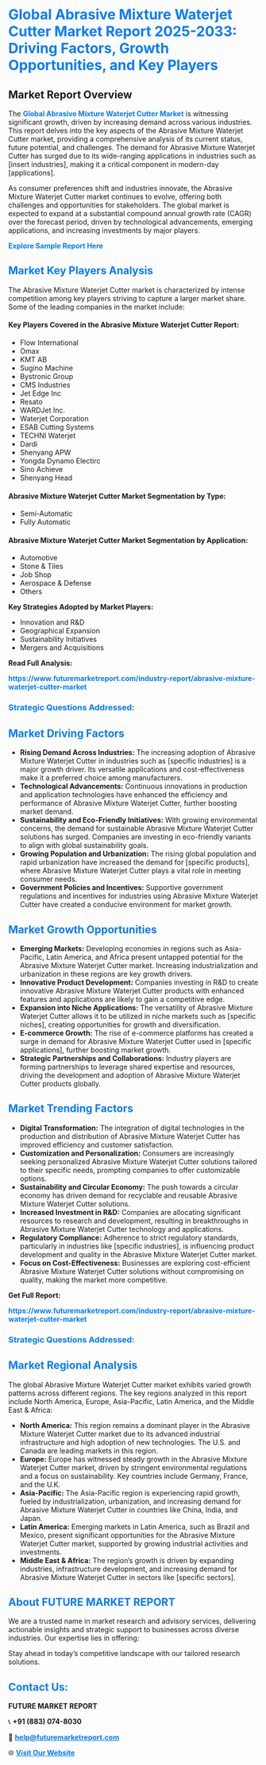 <h1 style="color: #007BFF;">Global Abrasive Mixture Waterjet Cutter Market Report 2025-2033: Driving Factors, Growth Opportunities, and Key Players</h1>

<section id="overview">
<h2>Market Report Overview</h2>
<p>The <a href="https://www.futuremarketreport.com/industry-report/abrasive-mixture-waterjet-cutter-market" style="color: #007BFF; text-decoration: none;"><strong>Global Abrasive Mixture Waterjet Cutter Market</strong></a> is witnessing significant growth, driven by increasing demand across various industries. This report delves into the key aspects of the Abrasive Mixture Waterjet Cutter market, providing a comprehensive analysis of its current status, future potential, and challenges. The demand for Abrasive Mixture Waterjet Cutter has surged due to its wide-ranging applications in industries such as [insert industries], making it a critical component in modern-day [applications].</p>
<p>As consumer preferences shift and industries innovate, the Abrasive Mixture Waterjet Cutter market continues to evolve, offering both challenges and opportunities for stakeholders. The global market is expected to expand at a substantial compound annual growth rate (CAGR) over the forecast period, driven by technological advancements, emerging applications, and increasing investments by major players.</p>
</section>

<section id="overview">
<p><a href="https://www.futuremarketreport.com/request-sample/reportId=56482" style="color: #007BFF; text-decoration: none;"><strong>Explore Sample Report Here</strong></a></p>
</section>

<section id="key-players">
<h2 style="color: #007BFF;">Market Key Players Analysis</h2>
<p>The Abrasive Mixture Waterjet Cutter market is characterized by intense competition among key players striving to capture a larger market share. Some of the leading companies in the market include:</p>
<h4>Key Players Covered in the Abrasive Mixture Waterjet Cutter Report:</h4>
<ul><li>Flow International</li><li>Omax</li><li>KMT AB</li><li>Sugino Machine</li><li>Bystronic Group</li><li>CMS Industries</li><li>Jet Edge Inc</li><li>Resato</li><li>WARDJet Inc.</li><li>Waterjet Corporation</li><li>ESAB Cutting Systems</li><li>TECHNI Waterjet</li><li>Dardi</li><li>Shenyang APW</li><li>Yongda Dynamo Electirc</li><li>Sino Achieve</li><li>Shenyang Head</li></ul>
<h4>Abrasive Mixture Waterjet Cutter Market Segmentation by Type:</h4>
<ul><li>Semi-Automatic</li><li>Fully Automatic</li></ul>

<h4>Abrasive Mixture Waterjet Cutter Market Segmentation by Application:</h4>
<ul><li>Automotive</li><li>Stone &amp; Tiles</li><li>Job Shop</li><li>Aerospace &amp; Defense</li><li>Others</li></ul>
<p><strong>Key Strategies Adopted by Market Players:</strong></p>
<ul>
<li>Innovation and R&D</li>
<li>Geographical Expansion</li>
<li>Sustainability Initiatives</li>
<li>Mergers and Acquisitions</li>
</ul>
</section>

<section>
<p><strong>Read Full Analysis: </strong></p><a href="https://www.futuremarketreport.com/industry-report/abrasive-mixture-waterjet-cutter-market" style="color: #007BFF; text-decoration: none;"><strong>https://www.futuremarketreport.com/industry-report/abrasive-mixture-waterjet-cutter-market</strong></a>
<h3 style="color: #007BFF;">Strategic Questions Addressed:</h3>
</section>

<section id="driving-factors">
<h2 style="color: #007BFF;">Market Driving Factors</h2>
<ul>
<li><strong>Rising Demand Across Industries:</strong> The increasing adoption of Abrasive Mixture Waterjet Cutter in industries such as [specific industries] is a major growth driver. Its versatile applications and cost-effectiveness make it a preferred choice among manufacturers.</li>
<li><strong>Technological Advancements:</strong> Continuous innovations in production and application technologies have enhanced the efficiency and performance of Abrasive Mixture Waterjet Cutter, further boosting market demand.</li>
<li><strong>Sustainability and Eco-Friendly Initiatives:</strong> With growing environmental concerns, the demand for sustainable Abrasive Mixture Waterjet Cutter solutions has surged. Companies are investing in eco-friendly variants to align with global sustainability goals.</li>
<li><strong>Growing Population and Urbanization:</strong> The rising global population and rapid urbanization have increased the demand for [specific products], where Abrasive Mixture Waterjet Cutter plays a vital role in meeting consumer needs.</li>
<li><strong>Government Policies and Incentives:</strong> Supportive government regulations and incentives for industries using Abrasive Mixture Waterjet Cutter have created a conducive environment for market growth.</li>
</ul>
</section>

<section id="growth-opportunities">
<h2 style="color: #007BFF;">Market Growth Opportunities</h2>
<ul>
<li><strong>Emerging Markets:</strong> Developing economies in regions such as Asia-Pacific, Latin America, and Africa present untapped potential for the Abrasive Mixture Waterjet Cutter market. Increasing industrialization and urbanization in these regions are key growth drivers.</li>
<li><strong>Innovative Product Development:</strong> Companies investing in R&D to create innovative Abrasive Mixture Waterjet Cutter products with enhanced features and applications are likely to gain a competitive edge.</li>
<li><strong>Expansion into Niche Applications:</strong> The versatility of Abrasive Mixture Waterjet Cutter allows it to be utilized in niche markets such as [specific niches], creating opportunities for growth and diversification.</li>
<li><strong>E-commerce Growth:</strong> The rise of e-commerce platforms has created a surge in demand for Abrasive Mixture Waterjet Cutter used in [specific applications], further boosting market growth.</li>
<li><strong>Strategic Partnerships and Collaborations:</strong> Industry players are forming partnerships to leverage shared expertise and resources, driving the development and adoption of Abrasive Mixture Waterjet Cutter products globally.</li>
</ul>
</section>

<section id="trending-factors">
<h2 style="color: #007BFF;">Market Trending Factors</h2>
<ul>
<li><strong>Digital Transformation:</strong> The integration of digital technologies in the production and distribution of Abrasive Mixture Waterjet Cutter has improved efficiency and customer satisfaction.</li>
<li><strong>Customization and Personalization:</strong> Consumers are increasingly seeking personalized Abrasive Mixture Waterjet Cutter solutions tailored to their specific needs, prompting companies to offer customizable options.</li>
<li><strong>Sustainability and Circular Economy:</strong> The push towards a circular economy has driven demand for recyclable and reusable Abrasive Mixture Waterjet Cutter solutions.</li>
<li><strong>Increased Investment in R&D:</strong> Companies are allocating significant resources to research and development, resulting in breakthroughs in Abrasive Mixture Waterjet Cutter technology and applications.</li>
<li><strong>Regulatory Compliance:</strong> Adherence to strict regulatory standards, particularly in industries like [specific industries], is influencing product development and quality in the Abrasive Mixture Waterjet Cutter market.</li>
<li><strong>Focus on Cost-Effectiveness:</strong> Businesses are exploring cost-efficient Abrasive Mixture Waterjet Cutter solutions without compromising on quality, making the market more competitive.</li>
</ul>
</section>

<section>
<p><strong>Get Full Report: </strong></p><a href="https://www.futuremarketreport.com/industry-report/abrasive-mixture-waterjet-cutter-market" style="color: #007BFF; text-decoration: none;"><strong>https://www.futuremarketreport.com/industry-report/abrasive-mixture-waterjet-cutter-market</strong></a>
<h3 style="color: #007BFF;">Strategic Questions Addressed:</h3>
</section>


<section id="regional-analysis">
<h2 style="color: #007BFF;">Market Regional Analysis</h2>
<p>The global Abrasive Mixture Waterjet Cutter market exhibits varied growth patterns across different regions. The key regions analyzed in this report include North America, Europe, Asia-Pacific, Latin America, and the Middle East & Africa:</p>
<ul>
<li><strong>North America:</strong> This region remains a dominant player in the Abrasive Mixture Waterjet Cutter market due to its advanced industrial infrastructure and high adoption of new technologies. The U.S. and Canada are leading markets in this region.</li>
<li><strong>Europe:</strong> Europe has witnessed steady growth in the Abrasive Mixture Waterjet Cutter market, driven by stringent environmental regulations and a focus on sustainability. Key countries include Germany, France, and the U.K.</li>
<li><strong>Asia-Pacific:</strong> The Asia-Pacific region is experiencing rapid growth, fueled by industrialization, urbanization, and increasing demand for Abrasive Mixture Waterjet Cutter in countries like China, India, and Japan.</li>
<li><strong>Latin America:</strong> Emerging markets in Latin America, such as Brazil and Mexico, present significant opportunities for the Abrasive Mixture Waterjet Cutter market, supported by growing industrial activities and investments.</li>
<li><strong>Middle East & Africa:</strong> The region’s growth is driven by expanding industries, infrastructure development, and increasing demand for Abrasive Mixture Waterjet Cutter in sectors like [specific sectors].</li>
</ul>
</section>

<footer>
<h2 style="color: #007BFF;">About FUTURE MARKET REPORT</h2>
<p>We are a trusted name in market research and advisory services, delivering actionable insights and strategic support to businesses across diverse industries. Our expertise lies in offering:</p>

<p>Stay ahead in today’s competitive landscape with our tailored research solutions.</p>

<h2 style="color: #007BFF;">Contact Us:</h2>
<p><strong>FUTURE MARKET REPORT</strong></p>
<p>📞 <strong>+91 (883) 074-8030</strong></p>
<p>📧 <strong><a href="mailto:help@futuremarketreport.com" style="color: #007BFF;">help@futuremarketreport.com</a></strong></p>
<p>🌐 <strong><a href="https://www.futuremarketreport.com/" style="color: #007BFF;">Visit Our Website</a></strong></p>
</footer>